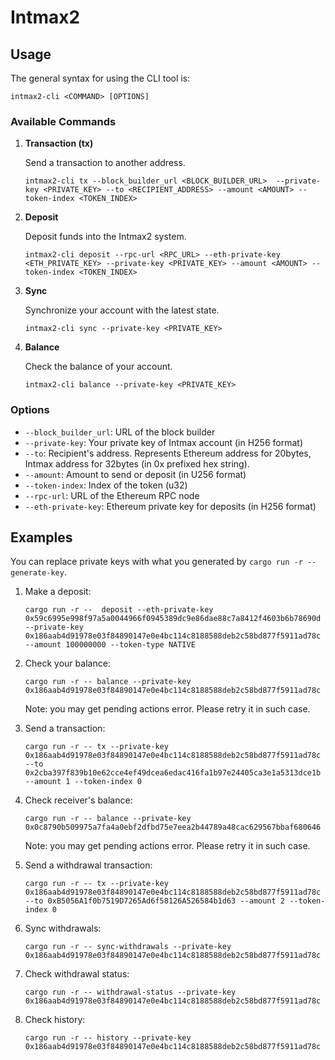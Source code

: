 # Intmax2 

## Usage

The general syntax for using the CLI tool is:


```
intmax2-cli <COMMAND> [OPTIONS]
```


### Available Commands

1. **Transaction (tx)**
   
   Send a transaction to another address.

   ```
   intmax2-cli tx --block_builder_url <BLOCK_BUILDER_URL>  --private-key <PRIVATE_KEY> --to <RECIPIENT_ADDRESS> --amount <AMOUNT> --token-index <TOKEN_INDEX>
   ```

2. **Deposit**
   
   Deposit funds into the Intmax2 system.

   ```
   intmax2-cli deposit --rpc-url <RPC_URL> --eth-private-key <ETH_PRIVATE_KEY> --private-key <PRIVATE_KEY> --amount <AMOUNT> --token-index <TOKEN_INDEX>
   ```

3. **Sync**
   
   Synchronize your account with the latest state.

   ```
   intmax2-cli sync --private-key <PRIVATE_KEY>
   ```

4. **Balance**
   
   Check the balance of your account.

   ```
   intmax2-cli balance --private-key <PRIVATE_KEY>
   ```

### Options

- `--block_builder_url`: URL of the block builder
- `--private-key`: Your private key of Intmax account (in H256 format)
- `--to`: Recipient's address. Represents Ethereum address for 20bytes, Intmax address for 32bytes (in 0x prefixed hex string).
- `--amount`: Amount to send or deposit (in U256 format)
- `--token-index`: Index of the token (u32)
- `--rpc-url`: URL of the Ethereum RPC node
- `--eth-private-key`: Ethereum private key for deposits (in H256 format)

## Examples

You can replace private keys with what you generated by `cargo run -r -- generate-key`.

1. Make a deposit:
   ```
   cargo run -r --  deposit --eth-private-key 0x59c6995e998f97a5a0044966f0945389dc9e86dae88c7a8412f4603b6b78690d --private-key 0x186aab4d91978e03f84890147e0e4bc114c8188588deb2c58bd877f5911ad78c --amount 100000000 --token-type NATIVE
   ```

2. Check your balance:
   ```
   cargo run -r -- balance --private-key 0x186aab4d91978e03f84890147e0e4bc114c8188588deb2c58bd877f5911ad78c
   ```
   Note: you may get pending actions error. Please retry it in such case. 
3. Send a transaction:
   ```
   cargo run -r -- tx --private-key 0x186aab4d91978e03f84890147e0e4bc114c8188588deb2c58bd877f5911ad78c --to 0x2cba397f839b10e62cce4ef49dcea6edac416fa1b97e24405ca3e1a5313dce1b --amount 1 --token-index 0 
   ```

4. Check receiver's balance:
   ```
   cargo run -r -- balance --private-key 0x0c8790b509975a7fa4a0ebf2dfbd75e7eea2b44789a48cac629567bbaf680646
   ```
   Note: you may get pending actions error. Please retry it in such case. 

5. Send a withdrawal transaction: 
   ```
   cargo run -r -- tx --private-key 0x186aab4d91978e03f84890147e0e4bc114c8188588deb2c58bd877f5911ad78c --to 0xB5056A1f0b7519D7265Ad6f58126A526584b1d63 --amount 2 --token-index 0 
   ```
6. Sync withdrawals: 
   ```
   cargo run -r -- sync-withdrawals --private-key 0x186aab4d91978e03f84890147e0e4bc114c8188588deb2c58bd877f5911ad78c
   ```
7. Check withdrawal status: 
   ```
   cargo run -r -- withdrawal-status --private-key 0x186aab4d91978e03f84890147e0e4bc114c8188588deb2c58bd877f5911ad78c
   ```
8. Check history: 
   ```
   cargo run -r -- history --private-key 0x186aab4d91978e03f84890147e0e4bc114c8188588deb2c58bd877f5911ad78c
   ```